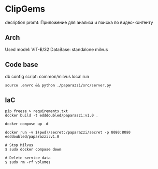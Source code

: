 # ClipGems
decription promt: Приложение для анализа и поиска по видео-контенту<br/>

## Arch
Used model: ViT-B/32
DataBase: standalone milvus

## Code base
db config script: common/milvus
local run
```shell
source .envrc && python ./paparazzi/src/server.py 
```

## IaC
```shell
pip freeze > requirements.txt
docker build -t edddoubled/paparazzi:v1.0 .

docker compose up -d

docker run -v $(pwd)/secret:/paparazzi/secret -p 8080:8080 edddoubled/paparazzi:v1.0
```

```shell
# Stop Milvus
$ sudo docker compose down

# Delete service data
$ sudo rm -rf volumes
```

